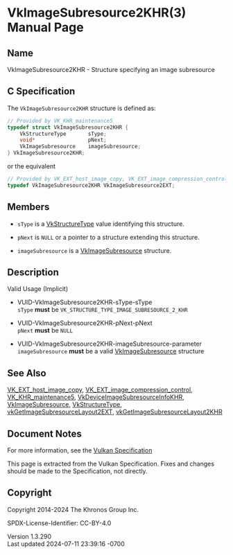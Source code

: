 # VkImageSubresource2KHR(3) Manual Page

## Name

VkImageSubresource2KHR - Structure specifying an image subresource



## <a href="#_c_specification" class="anchor"></a>C Specification

The `VkImageSubresource2KHR` structure is defined as:

``` c
// Provided by VK_KHR_maintenance5
typedef struct VkImageSubresource2KHR {
    VkStructureType       sType;
    void*                 pNext;
    VkImageSubresource    imageSubresource;
} VkImageSubresource2KHR;
```

or the equivalent

``` c
// Provided by VK_EXT_host_image_copy, VK_EXT_image_compression_control
typedef VkImageSubresource2KHR VkImageSubresource2EXT;
```

## <a href="#_members" class="anchor"></a>Members

- `sType` is a [VkStructureType](https://registry.khronos.org/vulkan/specs/1.3-extensions/man/html/VkStructureType.html) value identifying
  this structure.

- `pNext` is `NULL` or a pointer to a structure extending this
  structure.

- `imageSubresource` is a [VkImageSubresource](https://registry.khronos.org/vulkan/specs/1.3-extensions/man/html/VkImageSubresource.html)
  structure.

## <a href="#_description" class="anchor"></a>Description

Valid Usage (Implicit)

- <a href="#VUID-VkImageSubresource2KHR-sType-sType"
  id="VUID-VkImageSubresource2KHR-sType-sType"></a>
  VUID-VkImageSubresource2KHR-sType-sType  
  `sType` **must** be `VK_STRUCTURE_TYPE_IMAGE_SUBRESOURCE_2_KHR`

- <a href="#VUID-VkImageSubresource2KHR-pNext-pNext"
  id="VUID-VkImageSubresource2KHR-pNext-pNext"></a>
  VUID-VkImageSubresource2KHR-pNext-pNext  
  `pNext` **must** be `NULL`

- <a href="#VUID-VkImageSubresource2KHR-imageSubresource-parameter"
  id="VUID-VkImageSubresource2KHR-imageSubresource-parameter"></a>
  VUID-VkImageSubresource2KHR-imageSubresource-parameter  
  `imageSubresource` **must** be a valid
  [VkImageSubresource](https://registry.khronos.org/vulkan/specs/1.3-extensions/man/html/VkImageSubresource.html) structure

## <a href="#_see_also" class="anchor"></a>See Also

[VK_EXT_host_image_copy](https://registry.khronos.org/vulkan/specs/1.3-extensions/man/html/VK_EXT_host_image_copy.html),
[VK_EXT_image_compression_control](https://registry.khronos.org/vulkan/specs/1.3-extensions/man/html/VK_EXT_image_compression_control.html),
[VK_KHR_maintenance5](https://registry.khronos.org/vulkan/specs/1.3-extensions/man/html/VK_KHR_maintenance5.html),
[VkDeviceImageSubresourceInfoKHR](https://registry.khronos.org/vulkan/specs/1.3-extensions/man/html/VkDeviceImageSubresourceInfoKHR.html),
[VkImageSubresource](https://registry.khronos.org/vulkan/specs/1.3-extensions/man/html/VkImageSubresource.html),
[VkStructureType](https://registry.khronos.org/vulkan/specs/1.3-extensions/man/html/VkStructureType.html),
[vkGetImageSubresourceLayout2EXT](https://registry.khronos.org/vulkan/specs/1.3-extensions/man/html/vkGetImageSubresourceLayout2EXT.html),
[vkGetImageSubresourceLayout2KHR](https://registry.khronos.org/vulkan/specs/1.3-extensions/man/html/vkGetImageSubresourceLayout2KHR.html)

## <a href="#_document_notes" class="anchor"></a>Document Notes

For more information, see the <a
href="https://registry.khronos.org/vulkan/specs/1.3-extensions/html/vkspec.html#VkImageSubresource2KHR"
target="_blank" rel="noopener">Vulkan Specification</a>

This page is extracted from the Vulkan Specification. Fixes and changes
should be made to the Specification, not directly.

## <a href="#_copyright" class="anchor"></a>Copyright

Copyright 2014-2024 The Khronos Group Inc.

SPDX-License-Identifier: CC-BY-4.0

Version 1.3.290  
Last updated 2024-07-11 23:39:16 -0700
